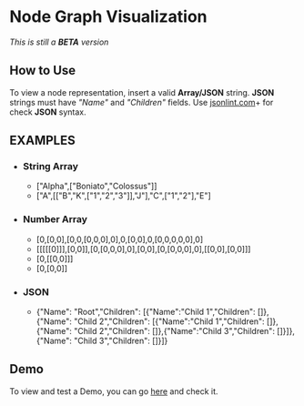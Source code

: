 Node Graph Visualization
========================
*This is still a **BETA** version*

How to Use
----------
To view a node representation, insert a valid **Array/JSON** string.
**JSON** strings must have *"Name"* and *"Children"* fields.
Use [jsonlint.com](http://jsonlint.com)+ for check **JSON** syntax.

## EXAMPLES ##
* ### String Array ###
	* ["Alpha",["Boniato","Colossus"]]
	* ["A",[["B","K",["1","2","3"]],"J"],"C",["1","2"],"E"]
* ### Number Array ###
	* [0,[0,0],[0,0,[0,0,0],0],0,[0,0],0,[0,0,0,0,0],0]
	* [[[[[0]]],[0,0]],[0,[0,0,0],0],[0,0],[0,[0,0,0],0],[[0,0],[0,0]]]
	* [0,[[0,0]]]
	* [0,[0,0]]
* ### JSON ###
	* {"Name": "Root","Children": [{"Name":"Child 1","Children": []},{"Name": "Child 2","Children": [{"Name":"Child 1","Children": []},{"Name": "Child 2","Children": []},{"Name":"Child 3","Children": []}]},{"Name": "Child 3","Children": []}]}
	
Demo
----
To view and test a Demo, you can go [here](http://nodegraph.icewer.net) and check it.